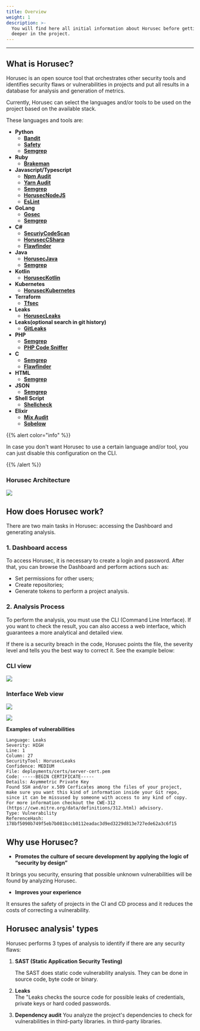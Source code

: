 ```yaml
---
title: Overview
weight: 1
description: >-
  You will find here all initial information about Horusec before getting
  deeper in the project.
---
```


---

## **What is Horusec?**

Horusec is an open source tool that orchestrates other security tools and identifies security flaws or vulnerabilities in projects and put all results in a database for analysis and generation of metrics.

Currently, Horusec can select the languages ​​and/or tools to be used on the project based on the available stack.

These languages and tools are:

* **Python**
  * [**Bandit**](https://github.com/PyCQA/bandit)
  * [**Safety**](https://github.com/pyupio/safety)
  * [**Semgrep**](https://github.com/returntocorp/semgrep)
* **Ruby**
  * [**Brakeman**](https://github.com/presidentbeef/brakeman)
* **Javascript/Typescript**
  * [**Npm Audit**](https://docs.npmjs.com/cli/audit)
  * [**Yarn Audit**](https://yarnpkg.com/lang/en/docs/cli/audit/)
  * [**Semgrep**](https://github.com/returntocorp/semgrep)
  * [**HorusecNodeJS**](https://github.com/ZupIT/horusec/tree/master/horusec-nodejs)
  * [**EsLint**](https://github.com/eslint/eslint)
* **GoLang**
  * [**Gosec**](https://github.com/securego/gosec)
  * [**Semgrep**](https://github.com/returntocorp/semgrep)
* **C\#**
  * [**SecuriyCodeScan**](https://security-code-scan.github.io)
  * [**HorusecCSharp**](https://github.com/ZupIT/horusec/tree/master/horusec-csharp)
  * [**Flawfinder**](https://github.com/david-a-wheeler/flawfinder)
* **Java**
  * [**HorusecJava**](https://github.com/ZupIT/horusec/tree/master/horusec-java)
  * [**Semgrep**](https://github.com/returntocorp/semgrep)
* **Kotlin**
  * [**HorusecKotlin**](https://github.com/ZupIT/horusec/tree/master/horusec-kotlin)
* **Kubernetes**
  * [**HorusecKubernetes**](https://github.com/ZupIT/horusec/tree/master/horusec-kubernetes)
* **Terraform**
  * [**Tfsec**](https://github.com/liamg/tfsec)
* **Leaks**
  * [**HorusecLeaks**](https://github.com/ZupIT/horusec/tree/master/horusec-leaks)
* **Leaks\(optional search in git history\)**
  * [**GitLeaks**](https://github.com/zricethezav/gitleaks)
* **PHP**
  * [**Semgrep**](https://github.com/returntocorp/semgrep)
  * [**PHP Code Sniffer**](https://github.com/FloeDesignTechnologies/phpcs-security-audit)
* **C**
  * [**Semgrep**](https://github.com/returntocorp/semgrep)
  * [**Flawfinder**](https://github.com/david-a-wheeler/flawfinder)
* **HTML**
  * [**Semgrep**](https://github.com/returntocorp/semgrep)
* **JSON**
  * [**Semgrep**](https://github.com/returntocorp/semgrep)
* **Shell Script**
  * [**Shellcheck**](https://github.com/koalaman/shellcheck)
* **Elixir**
  * [**Mix Audit**](https://github.com/mirego/mix_audit)
  * [**Sobelow**](https://github.com/nccgroup/sobelow)


{{% alert color="info" %}}

In case you don't want Horusec to use a certain language and/or tool, you can just disable this configuration on the CLI.

{{% /alert %}}

### **Horusec Architecture**

![](/docs/architecturehorusec.png)


## **How does Horusec work?**

There are two main tasks in Horusec: accessing the Dashboard and generating analysis.

### **1.  Dashboard access**

To access Horusec, it is necessary to create a login and password. After that, you can browse the Dashboard and perform actions such as:

* Set permissions for other users;
* Create repositories;
* Generate tokens to perform a project analysis.

### **2. Analysis Process**

To perform the analysis, you must use the CLI \(Command Line Interface\). If you want to check the result, you can also access a web interface, which guarantees a more analytical and detailed view.

If there is a security breach in the code, Horusec points the file, the severity level and tells you the best way to correct it. See the example below:

###  **CLI view** 

![](/docs/image%20%285%29.png)

### **Interface Web view** 

![](https://lh3.googleusercontent.com/9ETkR59CP7wF9LJ8-cLunT-6jU93pmGq3nwXkNdg2T6g3FH9M6oZ7k5d4OCbR2e6Ph1v2EvBERgWHHUoCVKp_Df-0e7Zgp_uoKygRq7fcTC36VzmjcKJI77iR1n75ST7HeZE8ZuO)



![](https://lh3.googleusercontent.com/FsOq3UQckswg7aCTszEP7lECRhk8q286ngGl2NV9Y_rL6zrTOYh61HON_8hhLnUlyeok1qPrlMQcJWjcfp1lIQ56TsuV_E0fbiFwrmSm4RZfdQnvQw8Ql_heTs2-xP6kV5XV29fD)

**Examples of vulnerabilities**

```text
Language: Leaks
Severity: HIGH
Line: 1
Column: 27
SecurityTool: HorusecLeaks
Confidence: MEDIUM
File: deployments/certs/server-cert.pem
Code: -----BEGIN CERTIFICATE-----
Details: Asymmetric Private Key
Found SSH and/or x.509 Cerficates among the files of your project, make sure you want this kind of information inside your Git repo, since it can be missused by someone with access to any kind of copy.  For more information checkout the CWE-312 (https://cwe.mitre.org/data/definitions/312.html) advisory.
Type: Vulnerability
ReferenceHash: 178bf5090b749f5eb7b081bccb0112eadac3d9ed3229d813e727ede62a3c6f15
```

## **Why use Horusec?**

* **Promotes the culture of secure development by applying the logic of “security by design”** 

It brings you security, ensuring that possible unknown vulnerabilities will be found by analyzing Horusec.

* **Improves your experience**

It ensures the safety of projects in the CI and CD process and it reduces the costs of correcting a vulnerability.

## **Horusec analysis' types**

Horusec performs 3 types of analysis to identify if there are any security flaws:

1. **SAST \(Static Application Security Testing\)**  


   The SAST does static code vulnerability analysis. They can be done in source code, byte code or binary.  
   

2. **Leaks**   
   The "Leaks checks the source code for possible leaks of credentials, private keys or hard coded passwords. 

3.  **Dependency audit** You analyze the project's dependencies to check for vulnerabilities in third-party libraries.   in third-party libraries.

